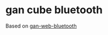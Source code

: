 gan cube bluetooth
==================

Based on [gan-web-bluetooth](https://github.com/afedotov/gan-web-bluetooth/)
